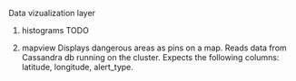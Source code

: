 Data vizualization layer

1. histograms
TODO

2. mapview 
Displays dangerous areas as pins on a map.
Reads data from Cassandra db running on the cluster.
Expects the following columns: latitude, longitude, alert_type.